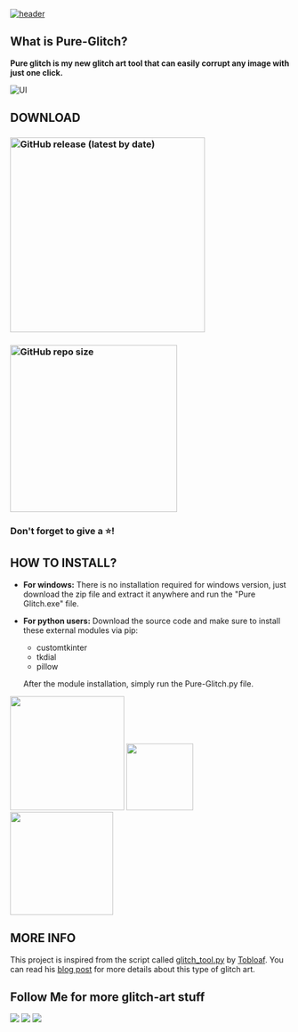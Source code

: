 [![header](https://capsule-render.vercel.app/api?type=cylinder&color=timeGradient&section=header&text=PURE-GLITCH&fontSize=90&animation=fadeIn)](https://github.com/Akascape/Pure-Glitch)

## What is Pure-Glitch?
**Pure glitch is my new glitch art tool that can easily corrupt any image with just one click.**

![UI](https://user-images.githubusercontent.com/89206401/192693492-cdb2cd6d-5c92-45b8-9ea9-67f264b1d6d6.png)

## DOWNLOAD

### [<img alt="GitHub release (latest by date)" src="https://img.shields.io/github/v/release/Akascape/Pure-Glitch?display_name=release&label=Windows&logo=Windows&logoColor=019df4&style=for-the-badge" width="350">](https://github.com/Akascape/Pure-Glitch/releases/download/Executables/Pure-Glitch_win64.zip)
### [<img alt="GitHub repo size" src="https://img.shields.io/github/repo-size/Akascape/Pure-Glitch?color=9508e2&label=Source%20Code&logo=Python&logoColor=yellow&style=for-the-badge"  width="300">](https://github.com/Akascape/Pure-Glitch/archive/refs/heads/main.zip)
### Don't forget to give a ⭐!

## HOW TO INSTALL?
- **For windows:** There is no installation required for windows version, just download the zip file and extract it anywhere and run the "Pure Glitch.exe" file.
- **For python users:** Download the source code and make sure to install these external modules via pip:
   * customtkinter
   * tkdial
   * pillow

    After the module installation, simply run the Pure-Glitch.py file.

[<img src="https://img.shields.io/badge/DOCUMENTATION-informational?&color=orange&style=for-the-badge" width="205">](https://github.com/Akascape/Pure-Glitch/wiki) [<img src="https://img.shields.io/badge/GALLERY-informational?&color=green&style=for-the-badge" width="120">](https://github.com/Akascape/Pure-Glitch/blob/Gallery/GALLERY.md)  [<img src="https://img.shields.io/badge/LICENSE-MIT-informational?&color=yellow&style=for-the-badge" width="185">](https://github.com/Akascape/Pure-Glitch/blob/main/LICENSE)


## MORE INFO

This project is inspired from the script called [glitch_tool.py](https://github.com/tobloef/glitch-tool) by [Tobloaf](https://github.com/tobloef).
You can read his [blog post](https://tobloef.com/fun/glitch-art) for more details about this type of glitch art.

## Follow Me for more glitch-art stuff
[<img src="https://img.shields.io/badge/-Github-informational?style=flat&logo=github&logoColor=black&color=grey">](https://github.com/Akascape)
[<img src="https://img.shields.io/badge/-Reddit-informational?style=flat&logo=reddit&logoColor=black&color=orange">](https://www.reddit.com/user/Akascape)
[<img src="https://img.shields.io/badge/-YouTube-informational?style=flat&logo=youtube&logoColor=black&color=red">](https://www.youtube.com/channel/UC7naboenYq9FAo80aPUkqSw)
